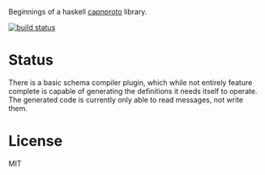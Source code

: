 Beginnings of a haskell [capnproto][1] library.

[![build status][ci-img]][ci]

# Status

There is a basic schema compiler plugin, which while not entirely
feature complete is capable of generating the definitions it needs
itself to operate. The generated code is currently only able to read
messages, not write them.

# License

MIT

[1]: https://capnproto.org/

[ci-img]: https://gitlab.com/isd/haskell-capnp/badges/master/build.svg
[ci]: https://gitlab.com/isd/haskell-capnp/pipelines

